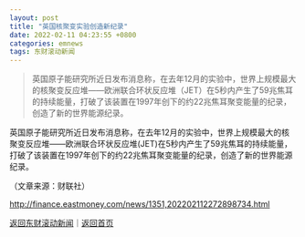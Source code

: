 ```yaml
---
layout: post
title: "英国核聚变实验创造新纪录"
date: 2022-02-11 04:23:55 +0800
categories: emnews
tags: 东财滚动新闻
---
```

> 英国原子能研究所近日发布消息称，在去年12月的实验中，世界上规模最大的核聚变反应堆——欧洲联合环状反应堆（JET）在5秒内产生了59兆焦耳的持续能量，打破了该装置在1997年创下的约22兆焦耳聚变能量的纪录，创造了新的世界能源纪录。

<p>英国原子能研究所近日发布消息称，在去年12月的实验中，世界上规模最大的核聚变反应堆——欧洲联合环状反应堆(JET)在5秒内产生了59兆焦耳的持续能量，打破了该装置在1997年创下的约22兆焦耳聚变能量的纪录，创造了新的世界能源纪录。</p><p class="em_media">（文章来源：财联社）</p>

<http://finance.eastmoney.com/news/1351,202202112272898734.html>

[返回东财滚动新闻](//finews.withounder.com/emnews/)｜[返回首页](//finews.withounder.com/)